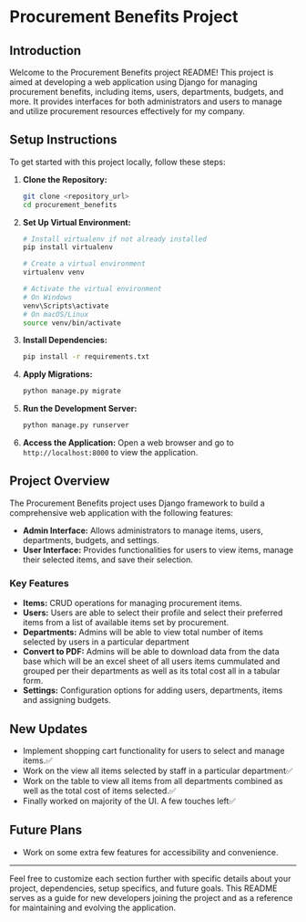 # Procurement Benefits Project

## Introduction
Welcome to the Procurement Benefits project README! This project is aimed at developing a web application using Django for managing procurement benefits, including items, users, departments, budgets, and more. It provides interfaces for both administrators and users to manage and utilize procurement resources effectively for my company.

## Setup Instructions
To get started with this project locally, follow these steps:

1. **Clone the Repository:**
   ```bash
   git clone <repository_url>
   cd procurement_benefits
   ```

2. **Set Up Virtual Environment:**
   ```bash
   # Install virtualenv if not already installed
   pip install virtualenv
   
   # Create a virtual environment
   virtualenv venv
   
   # Activate the virtual environment
   # On Windows
   venv\Scripts\activate
   # On macOS/Linux
   source venv/bin/activate
   ```

3. **Install Dependencies:**
   ```bash
   pip install -r requirements.txt
   ```

4. **Apply Migrations:**
   ```bash
   python manage.py migrate
   ```

5. **Run the Development Server:**
   ```bash
   python manage.py runserver
   ```

6. **Access the Application:**
   Open a web browser and go to `http://localhost:8000` to view the application.

## Project Overview
The Procurement Benefits project uses Django framework to build a comprehensive web application with the following features:

- **Admin Interface:** Allows administrators to manage items, users, departments, budgets, and settings.
- **User Interface:** Provides functionalities for users to view items, manage their selected items, and save their selection.

### Key Features
- **Items:** CRUD operations for managing procurement items.
- **Users:** Users are able to select their profile and select their preferred items from a list of available items set by procurement.
- **Departments:** Admins will be able to view total number of items selected by users in a particular department
- **Convert to PDF:** Admins will be able to download data from the data base which will be an excel sheet of all users items cummulated and grouped per their departments as well as its total cost all in a tabular form.
- **Settings:** Configuration options for adding users, departments, items and assigning budgets.

## New Updates
- Implement shopping cart functionality for users to select and manage items.✅
- Work on the view all items selected by staff in a particular department✅
- Work on the table to view all items from all departments combined as well as the total cost of items selected.✅
- Finally worked on majority of the UI. A few touches left✅

## Future Plans
- Work on some extra few features for accessibility and convenience.

  


---

Feel free to customize each section further with specific details about your project, dependencies, setup specifics, and future goals. This README serves as a guide for new developers joining the project and as a reference for maintaining and evolving the application.
